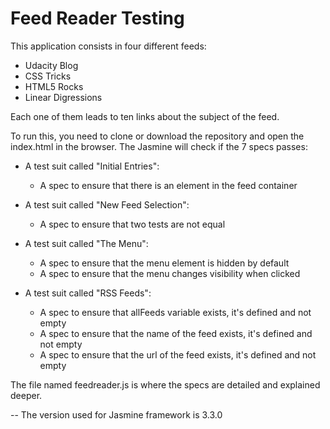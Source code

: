 # Feed Reader Testing

This application consists in four different feeds:
- Udacity Blog
- CSS Tricks
- HTML5 Rocks
- Linear Digressions

Each one of them leads to ten links about the subject
of the feed.


To run this, you need to clone or download the repository
and open the index.html in the browser. The Jasmine will
check if the 7 specs passes:

- A test suit called "Initial Entries":
  * A spec to ensure that there is an element in the feed container

- A test suit called "New Feed Selection":
  * A spec to ensure that two tests are not equal

- A test suit called "The Menu":
  * A spec to ensure that the menu element is hidden by default
  * A spec to ensure that the menu changes visibility when clicked

- A test suit called "RSS Feeds":
  * A spec to ensure that allFeeds variable exists, it's defined and not empty
  * A spec to ensure that the name of the feed exists, it's defined and not empty
  * A spec to ensure that the url of the feed exists, it's defined and not empty

The file named feedreader.js is where the specs are
detailed and explained deeper.

-- The version used for Jasmine framework is 3.3.0

